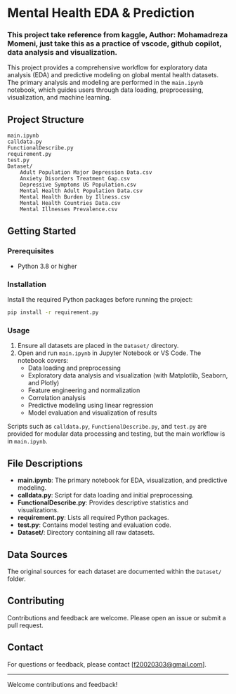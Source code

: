 # Mental Health EDA & Prediction

### This project take reference from kaggle, Author: Mohamadreza Momeni, just take this as a practice of vscode, github copilot, data analysis and visualization.

This project provides a comprehensive workflow for exploratory data analysis (EDA) and predictive modeling on global mental health datasets. The primary analysis and modeling are performed in the `main.ipynb` notebook, which guides users through data loading, preprocessing, visualization, and machine learning.

## Project Structure

```
main.ipynb
calldata.py
FunctionalDescribe.py
requirement.py
test.py
Dataset/
    Adult Population Major Depression Data.csv
    Anxiety Disorders Treatment Gap.csv
    Depressive Symptoms US Population.csv
    Mental Health Adult Population Data.csv
    Mental Health Burden by Illness.csv
    Mental Health Countries Data.csv
    Mental Illnesses Prevalence.csv
```

## Getting Started

### Prerequisites

- Python 3.8 or higher

### Installation

Install the required Python packages before running the project:

```sh
pip install -r requirement.py
```

### Usage

1. Ensure all datasets are placed in the `Dataset/` directory.
2. Open and run `main.ipynb` in Jupyter Notebook or VS Code. The notebook covers:
    - Data loading and preprocessing
    - Exploratory data analysis and visualization (with Matplotlib, Seaborn, and Plotly)
    - Feature engineering and normalization
    - Correlation analysis
    - Predictive modeling using linear regression
    - Model evaluation and visualization of results

Scripts such as `calldata.py`, `FunctionalDescribe.py`, and `test.py` are provided for modular data processing and testing, but the main workflow is in `main.ipynb`.

## File Descriptions

- **main.ipynb**: The primary notebook for EDA, visualization, and predictive modeling.
- **calldata.py**: Script for data loading and initial preprocessing.
- **FunctionalDescribe.py**: Provides descriptive statistics and visualizations.
- **requirement.py**: Lists all required Python packages.
- **test.py**: Contains model testing and evaluation code.
- **Dataset/**: Directory containing all raw datasets.

## Data Sources

The original sources for each dataset are documented within the `Dataset/` folder.

## Contributing

Contributions and feedback are welcome. Please open an issue or submit a pull request.

## Contact

For questions or feedback, please contact [f20020303@gmail.com].

---

Welcome contributions and feedback!
